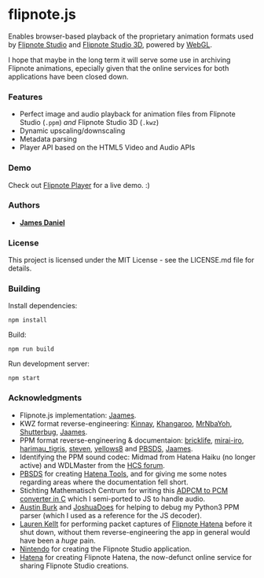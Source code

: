 # flipnote.js

Enables browser-based playback of the proprietary animation formats used by [Flipnote Studio](https://en.wikipedia.org/wiki/Flipnote_Studio) and [Flipnote Studio 3D](https://en.wikipedia.org/wiki/Flipnote_Studio_3D), powered by [WebGL](https://developer.mozilla.org/en-US/docs/Web/API/WebGL_API).

I hope that maybe in the long term it will serve some use in archiving Flipnote animations, epecially given that the online services for both applications have been closed down.

### Features

* Perfect image and audio playback for animation files from Flipnote Studio (`.ppm`) *and* Flipnote Studio 3D (`.kwz`)
* Dynamic upscaling/downscaling
* Metadata parsing
* Player API based on the HTML5 Video and Audio APIs

### Demo

Check out [Flipnote Player](https://github.com/jaames/flipnote-player) for a live demo. :)

### Authors

* **[James Daniel](https://github.com/jaames)**

### License

This project is licensed under the MIT License - see the LICENSE.md file for details.

### Building

Install dependencies:
```
npm install
```

Build:
```
npm run build
```

Run development server:
```
npm start
```

### Acknowledgments

* Flipnote.js implementation: [Jaames](https://github.com/jaames).
* KWZ format reverse-engineering: [Kinnay](https://github.com/Kinnay), [Khangaroo](https://github.com/khang06), [MrNbaYoh](https://github.com/MrNbaYoh), [Shutterbug](https://github.com/shutterbug2000), [Jaames](https://github.com/jaames).
* PPM format reverse-engineering & documentaion: [bricklife](http://ugomemo.g.hatena.ne.jp/bricklife/20090307/1236391313), [mirai-iro](http://mirai-iro.hatenablog.jp/entry/20090116/ugomemo_ppm), [harimau_tigris](http://ugomemo.g.hatena.ne.jp/harimau_tigris), [steven](http://www.dsibrew.org/wiki/User:Steven), [yellows8](http://www.dsibrew.org/wiki/User:Yellows8) and [PBSDS](https://github.com/pbsds), [Jaames](https://github.com/jaames).
* Identifying the PPM sound codec: Midmad from Hatena Haiku (no longer active) and WDLMaster from the [HCS forum](https://hcs64.com/mboard/forum.php).
* [PBSDS](https://github.com/pbsds) for creating [Hatena Tools](https://github.com/pbsds/Hatenatools), and for giving me some notes regarding areas where the documentation fell short. 
* Stichting Mathematisch Centrum for writing this [ADPCM to PCM converter in C](http://www.cs.columbia.edu/~gskc/Code/AdvancedInternetServices/SoundNoiseRatio/dvi_adpcm.c) which I semi-ported to JS to handle audio.
* [Austin Burk](https://sudomemo.net) and [JoshuaDoes](https://github.com/joshuadoes) for helping to debug my Python3 PPM parser (which I used as a reference for the JS decoder).
* [Lauren Kellt](https://github.com/thejsa) for performing packet captures of [Flipnote Hatena](http://flipnote.hatena.com/thankyou) before it shut down, without them reverse-engineering the app in general would have been a *huge* pain.
* [Nintendo](https://www.nintendo.com/) for creating the Flipnote Studio application.
* [Hatena](http://www.hatena.ne.jp/) for creating Flipnote Hatena, the now-defunct online service for sharing Flipnote Studio creations.

